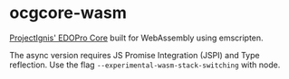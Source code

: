 # ocgcore-wasm

[ProjectIgnis' EDOPro Core](https://github.com/edo9300/ygopro-core/)
built for WebAssembly using emscripten.

The async version requires JS Promise Integration (JSPI) and Type reflection. Use
the flag `--experimental-wasm-stack-switching` with node.
